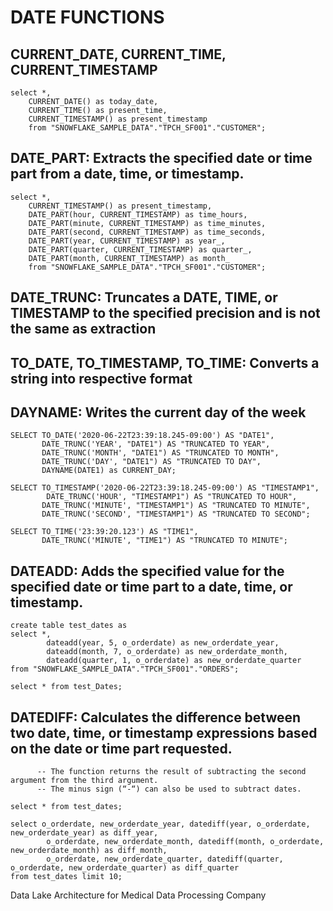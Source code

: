 # DATE FUNCTIONS


## CURRENT_DATE, CURRENT_TIME, CURRENT_TIMESTAMP
```
select *,
    CURRENT_DATE() as today_date,
    CURRENT_TIME() as present_time,
    CURRENT_TIMESTAMP() as present_timestamp
    from "SNOWFLAKE_SAMPLE_DATA"."TPCH_SF001"."CUSTOMER";
```
## DATE_PART: Extracts the specified date or time part from a date, time, or timestamp.
```
select *,
    CURRENT_TIMESTAMP() as present_timestamp,
    DATE_PART(hour, CURRENT_TIMESTAMP) as time_hours,
    DATE_PART(minute, CURRENT_TIMESTAMP) as time_minutes,
    DATE_PART(second, CURRENT_TIMESTAMP) as time_seconds,
    DATE_PART(year, CURRENT_TIMESTAMP) as year_,
    DATE_PART(quarter, CURRENT_TIMESTAMP) as quarter_,
    DATE_PART(month, CURRENT_TIMESTAMP) as month_
    from "SNOWFLAKE_SAMPLE_DATA"."TPCH_SF001"."CUSTOMER";
```
## DATE_TRUNC: Truncates a DATE, TIME, or TIMESTAMP to the specified precision and is not the same as extraction

## TO_DATE, TO_TIMESTAMP, TO_TIME: Converts a string into respective format

## DAYNAME: Writes the current day of the week
```
SELECT TO_DATE('2020-06-22T23:39:18.245-09:00') AS "DATE1",
       DATE_TRUNC('YEAR', "DATE1") AS "TRUNCATED TO YEAR",
       DATE_TRUNC('MONTH', "DATE1") AS "TRUNCATED TO MONTH",
       DATE_TRUNC('DAY', "DATE1") AS "TRUNCATED TO DAY",
       DAYNAME(DATE1) as CURRENT_DAY;

SELECT TO_TIMESTAMP('2020-06-22T23:39:18.245-09:00') AS "TIMESTAMP1",
        DATE_TRUNC('HOUR', "TIMESTAMP1") AS "TRUNCATED TO HOUR",
       DATE_TRUNC('MINUTE', "TIMESTAMP1") AS "TRUNCATED TO MINUTE",
       DATE_TRUNC('SECOND', "TIMESTAMP1") AS "TRUNCATED TO SECOND";

SELECT TO_TIME('23:39:20.123') AS "TIME1",
       DATE_TRUNC('MINUTE', "TIME1") AS "TRUNCATED TO MINUTE";
```

## DATEADD: Adds the specified value for the specified date or time part to a date, time, or timestamp.
```
create table test_dates as
select *,
        dateadd(year, 5, o_orderdate) as new_orderdate_year,
        dateadd(month, 7, o_orderdate) as new_orderdate_month,
        dateadd(quarter, 1, o_orderdate) as new_orderdate_quarter
from "SNOWFLAKE_SAMPLE_DATA"."TPCH_SF001"."ORDERS";

select * from test_Dates;
```
## DATEDIFF: Calculates the difference between two date, time, or timestamp expressions based on the date or time part requested.
          -- The function returns the result of subtracting the second argument from the third argument.
          -- The minus sign (“-“) can also be used to subtract dates.
```
select * from test_dates;

select o_orderdate, new_orderdate_year, datediff(year, o_orderdate, new_orderdate_year) as diff_year,
        o_orderdate, new_orderdate_month, datediff(month, o_orderdate, new_orderdate_month) as diff_month,
        o_orderdate, new_orderdate_quarter, datediff(quarter, o_orderdate, new_orderdate_quarter) as diff_quarter
from test_dates limit 10;
```

Data Lake Architecture for Medical Data Processing Company 

